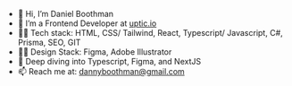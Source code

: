 - 👋 Hi, I’m Daniel Boothman
- 👀 I’m a Frontend Developer at [uptic.io](https://uptic.io)
- 👨‍💻 Tech stack: HTML, CSS/ Tailwind, React, Typescript/ Javascript, C#, Prisma, SEO, GIT
- 👨‍🎨 Design Stack: Figma, Adobe Illustrator
- 🤿 Deep diving into Typescript, Figma, and NextJS
- 📫 Reach me at: dannyboothman@gmail.com
